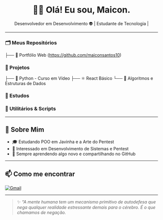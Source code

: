 <h1 align="center">🧑‍💻 Olá! Eu sou, Maicon.</h1>
<p align="center">
  Desenvolvedor em Desenvolvimento 👽 | Estudante de Tecnologia | 
</p>


---

### 🗂️ Meus Repositórios 
├── 💼 Portfólio Web (https://github.com/maiconsantos10)



### 📁 Projetos
├── 🐍 Python - Curso em Vídeo
├── ⚛️ React Básico
└── 🔣 Algoritmos e Estruturas de Dados

### 📁 Estudos

### 📁 Utilitários & Scripts

---

## 🌱 Sobre Mim

- 🎓 Estudando POO em Javinha e a Arte do Pentest
- 🧠 Interessado em Desenvolvimento de Sistemas e Pentest
- 🚀 Sempre aprendendo algo novo e compartilhando no GitHub

---

## 📫 Como me encontrar
  
[![Gmail](https://img.shields.io/badge/-Email-red?style=flat&logo=gmail&logoColor=white)](mailto:maiconemanueldeoliveira@outlook.com)

---

> ✨ *“A mente humana tem um mecanismo primitivo de autodefesa que nega qualquer realidade estressante demais para o cérebro. É o que chamamos de negação.*

